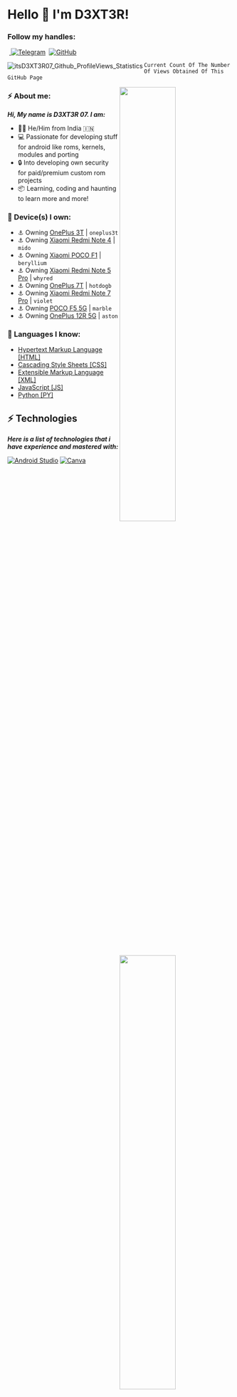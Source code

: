 # Hello 👋 I'm D3XT3R! 

### Follow my handles:
&nbsp;<a href="https://telegram.me/D3XT3R_07"> <img src="https://img.shields.io/badge/Telegram-2CA5E0?style=for-the-badge&logo=telegram&logoColor=white" alt="Telegram"></a>
&nbsp;<a href="https://github.com/itsD3XT3R07"><img src="https://img.shields.io/badge/github-%23121011.svg?style=for-the-badge&logo=github&logoColor=white" alt="GitHub"></a>

<a href="https://github.com/D3XT3R_07">
<img align="left" src="https://komarev.com/ghpvc/?username=itsD3XT3R07&label=Profile%20views&color=F78F57&style=flat" alt="itsD3XT3R07_Github_ProfileViews_Statistics">
</a>

`` Current Count Of The Number Of Views Obtained Of This GitHub Page ``

<a href="https://github.com/D3XT3R_07">
<img align="right" width="50%" src="https://github-readme-stats.vercel.app/api?username=itsD3XT3R07&theme=dark&show_icons=true)">
</a>

<a href="https://github.com/D3XT3R_07">
<img align="right" width="50%" src="https://github-readme-streak-stats.herokuapp.com/?user=itsD3XT3R07&theme=dark">
</a>

### ⚡ About me:
_**Hi, My name is D3XT3R 07. I am:**_
- 👦🏻 He/Him from India 🇮🇳
- 💻 Passionate for developing stuff for android like roms, kernels, modules and porting
- 🔒 Into developing own security for paid/premium custom rom projects
- 📦 Learning, coding and haunting to learn more and more!

### 📱 Device(s) I own:
- ⚓ Owning [OnePlus 3T](https://en.wikipedia.org/wiki/OnePlus_3T) | ``oneplus3t``
- ⚓ Owning [Xiaomi Redmi Note 4](https://en.wikipedia.org/wiki/Redmi_Note_4) | ``mido``
- ⚓ Owning [Xiaomi POCO F1](https://en.wikipedia.org/wiki/Xiaomi_Pocophone_F1) | ``beryllium``
- ⚓ Owning [Xiaomi Redmi Note 5 Pro](https://en.wikipedia.org/wiki/Redmi_Note_5) | ``whyred``
- ⚓ Owning [OnePlus 7T](https://en.wikipedia.org/wiki/OnePlus_7T) | ``hotdogb`` 
- ⚓ Owning [Xiaomi Redmi Note 7 Pro](https://en.wikipedia.org/wiki/Redmi_Note_7) | ``violet``
- ⚓ Owning [POCO F5 5G](https://www.gsmarena.com/xiaomi_poco_f5-12258.php) | ``marble``
- ⚓ Owning [OnePlus 12R 5G](https://www.gsmarena.com/oneplus_12r-12727.php) | ``aston`` 

### 🧠 Languages I know:
- [Hypertext Markup Language [HTML] ](https://en.wikipedia.org/wiki/HTML)
- [Cascading Style Sheets [CSS] ](https://en.wikipedia.org/wiki/CSS)
- [Extensible Markup Language [XML] ](https://en.wikipedia.org/wiki/XML)
- [JavaScript [JS] ](https://en.wikipedia.org/wiki/JavaScript)
- [Python [PY] ](https://en.wikipedia.org/wiki/Python_(programming_language))

## ⚡ Technologies
**_Here is a list of technologies that i have experience and mastered with:_**

[![Android Studio](https://img.shields.io/badge/Android%20Studio-3DDC84.svg?style=for-the-badge&logo=android-studio&logoColor=white)](https://developer.android.com/studio)
[![Canva](https://img.shields.io/badge/Canva-%42d1f5.svg?style=for-the-badge&logo=Canva&logoColor=FFFFFF)](https://www.canva.com)
[![Gimp Gnu Image Manipulation Program](https://img.shields.io/badge/Gimp-657D8B?style=for-the-badge&logo=gimp&logoColor=FFFFFF)](https://www.gimp.org)

[![Shell Script](https://img.shields.io/badge/shell_script-%23121011.svg?style=for-the-badge&logo=gnu-bash&logoColor=white)](https://www.shellscript.sh)
[![JavaScript](https://img.shields.io/badge/javascript-%23323330.svg?style=for-the-badge&logo=javascript&logoColor=%23F7DF1E)](https://www.javascript.com)
[![HTML5](https://img.shields.io/badge/html5%20-%23E34F26.svg?style=for-the-badge&logo=html5&logoColor=FFFFFF)](https://en.wikipedia.org/wiki/HTML5)
[![Java](https://img.shields.io/badge/java-%23ED8B00.svg?style=for-the-badge&logo=java&logoColor=white)](https://www.java.com)

[![Android](https://img.shields.io/badge/Android-3DDC84?style=for-the-badge&logo=android&logoColor=white)](https://www.android.com)
[![Windows 10](https://img.shields.io/badge/Windows%2010-%230079d5.svg?style=for-the-badge&logo=Windows%2010&logoColor=white)](https://www.microsoft.com/software-download/windows10)

[![Git](https://img.shields.io/badge/git-%23F05033.svg?style=for-the-badge&logo=git&logoColor=white)](https://git-scm.com)
[![GitHub](https://img.shields.io/badge/github-%23121011.svg?style=for-the-badge&logo=github&logoColor=white)](https://github.com)
[![GitLab](https://img.shields.io/badge/gitlab-%23181717.svg?style=for-the-badge&logo=gitlab&logoColor=white)](https://about.gitlab.com)
[![Powershell](https://img.shields.io/badge/Powershell-2CA5E0?style=for-the-badge&logo=powershell&logoColor=white)](https://en.wikipedia.org/wiki/PowerShell)

[![Google Chrome](https://img.shields.io/badge/Google%20Chrome-4285F4?style=for-the-badge&logo=GoogleChrome&logoColor=white)](www.google.com)
[![Brave](https://img.shields.io/badge/Brave-FB542B?style=for-the-badge&logo=Brave&logoColor=white)](https://brave.com)

[![Telegram](https://img.shields.io/badge/Telegram-2CA5E0?style=for-the-badge&logo=telegram&logoColor=white)](www.telegram.org)
[![Whatsapp](https://img.shields.io/badge/WhatsApp-25D366?style=for-the-badge&logo=whatsapp&logoColor=white)](www.whatsapp.com)
[![Instagram](https://img.shields.io/badge/Instagram-E4405F?style=for-the-badge&logo=instagram&logoColor=white)](www.instagram.com)
[![Discord](https://img.shields.io/badge/Discord-7289DA?style=for-the-badge&logo=discord&logoColor=white)](www.discord.com)
[![Facebook](https://img.shields.io/badge/Facebook-%231877F2.svg?style=for-the-badge&logo=Facebook&logoColor=white)](https://www.facebook.com)

[![Microsoft Excel](https://img.shields.io/badge/Microsoft_Excel-217346?style=for-the-badge&logo=microsoft-excel&logoColor=white)](https://www.microsoft.com/en-in/microsoft-365/excel)
[![Microsoft PowerPoint](https://img.shields.io/badge/Microsoft_PowerPoint-B7472A?style=for-the-badge&logo=microsoft-powerpoint&logoColor=white)](https://www.microsoft.com/en-in/microsoft-365/powerpoint)
[![Microsoft Access](https://img.shields.io/badge/Microsoft_Access-A4373A?style=for-the-badge&logo=microsoft-access&logoColor=white)](https://www.microsoft.com/en-in/microsoft-365/access)
[![Word](https://img.shields.io/badge/Microsoft_Word-2B579A?style=for-the-badge&logo=microsoft-word&logoColor=white)](https://www.microsoft.com/en-in/microsoft-365/word)
